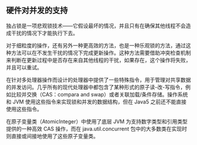 ## 硬件对并发的支持 ##

独占锁是一项悲观锁技术——它假设最坏的情况，并且只有在确保其他线程不会造成干扰的情况下才能执行下去。

对于细粒度的操作，还有另外一种更高效的方法，也是一种乐观锁的方法，通过这种方法可以在不发生干扰的情况下完成更新操作。这种方法需要借助冲突检查机制来判断在更新过程中是否存在来自其他线程的干扰，如果存在，这个操作将失败，并且可以重试。

在针对多处理器操作而设计的处理器中提供了一些特殊指令，用于管理对共享数据的并发访问。几乎所有的现代处理器中都包含了某种形式的原子读-改-写指令，例如比较并交换（CAS：compara and swap）或者关联加载/条件存储。操作系统和 JVM 使用这些指令来实现锁和并发的数据结构，但在 Java5 之前还不能直接使用这些指令。

在原子变量类（AtomicInteger）中使用了底层 JVM 为支持数字类型和引用类型提供的一种高效 CAS 操作，而在 java.util.concurrent 包中的大多数类在实现时则直接或间接地使用了这些原子变量类。